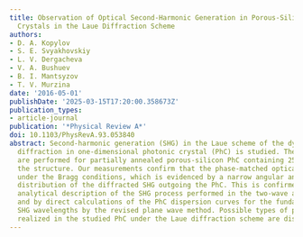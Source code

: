 ```yaml
---
title: Observation of Optical Second-Harmonic Generation in Porous-Silicon-Based Photonic
  Crystals in the Laue Diffraction Scheme
authors:
- D. A. Kopylov
- S. E. Svyakhovskiy
- L. V. Dergacheva
- V. A. Bushuev
- B. I. Mantsyzov
- T. V. Murzina
date: '2016-05-01'
publishDate: '2025-03-15T17:20:00.358673Z'
publication_types:
- article-journal
publication: '*Physical Review A*'
doi: 10.1103/PhysRevA.93.053840
abstract: Second-harmonic generation (SHG) in the Laue scheme of the dynamical Bragg
  diffraction in one-dimensional photonic crystal (PhC) is studied. The experiments
  are performed for partially annealed porous-silicon PhC containing 250 periods of
  the structure. Our measurements confirm that the phase-matched optical SHG is observed
  under the Bragg conditions, which is evidenced by a narrow angular and spectral
  distribution of the diffracted SHG outgoing the PhC. This is confirmed by both the
  analytical description of the SHG process performed in the two-wave approximation,
  and by direct calculations of the PhC dispersion curves for the fundamental and
  SHG wavelengths by the revised plane wave method. Possible types of phase- and quasi-phase-matching
  realized in the studied PhC under the Laue diffraction scheme are discussed.
---
```

